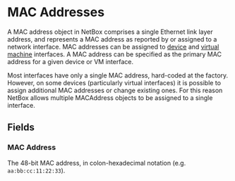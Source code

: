 # MAC Addresses

A MAC address object in NetBox comprises a single Ethernet link layer address, and represents a MAC address as reported by or assigned to a network interface. MAC addresses can be assigned to [device](../dcim/device.md) and [virtual machine](../virtualization/virtualmachine.md) interfaces. A MAC address can be specified as the primary MAC address for a given device or VM interface.

Most interfaces have only a single MAC address, hard-coded at the factory. However, on some devices (particularly virtual interfaces) it is possible to assign additional MAC addresses or change existing ones. For this reason NetBox allows multiple MACAddress objects to be assigned to a single interface.

## Fields

### MAC Address

The 48-bit MAC address, in colon-hexadecimal notation (e.g. `aa:bb:cc:11:22:33`).
